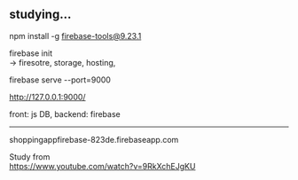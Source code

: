 ## studying...

npm install -g firebase-tools@9.23.1

firebase init   
-> firesotre, storage, hosting, 

firebase serve --port=9000

http://127.0.0.1:9000/

front: js
DB, backend: firebase



------------------------------------------

shoppingappfirebase-823de.firebaseapp.com


Study from   
https://www.youtube.com/watch?v=9RkXchEJgKU
